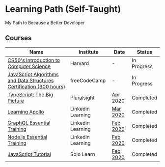 # Learning Path (Self-Taught)

My Path to Because a Better Developer

## Courses

| Name                                                                                                       | Institute         | Date                                                                                | Status      |
| ---------------------------------------------------------------------------------------------------------- | ----------------- | ----------------------------------------------------------------------------------- | ----------- |
| [CS50's Introduction to Computer Science](https://cs50.harvard.edu/x/2020/)                                | Harvard           | -                                                                                   | In Progress |
| [JavaScript Algorithms and Data Structures Certification (300 hours)](https://www.freecodecamp.org/learn/) | freeCodeCamp      | -                                                                                   | In Progress |
| [TypeScript: The Big Picture](https://www.pluralsight.com/courses/typescript-big-picture)                  | Pluralsight       | Apr 2020                                                                            | Completed   |
| [Learning Apollo](https://www.linkedin.com/learning/learning-apollo/set-up-the-base-crm-react-project)     | Linkedin Learning | [Mar 2020](certifications/CertificateOfCompletion_Learning-Apollo.pdf)              | Completed   |
| [GraphQL Essential Training](https://www.linkedin.com/learning/graphql-essential-training)                 | Linkedin Learning | [Feb 2020](certifications/CertificateOfCompletion_Graphql-Essential-Training.pdf)   | Completed   |
| [Node.js Essential Training](https://www.linkedin.com/learning/node-js-essential-training-2)               | Linkedin Learning | [Feb 2020](certifications/CertificateOfCompletion_Node-Js-Essential-Training-2.pdf) | Completed   |
| [JavaScript Tutorial](https://www.sololearn.com/Course/JavaScript/)                                        | Solo Learn        | [Feb 2020](certifications/certificate-javascript-tutorial-course.pdf)               | Completed   |
